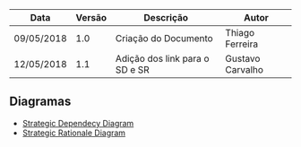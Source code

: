 |Data|Versão|Descrição|Autor|
|----|------|---------|-----|
|09/05/2018|1.0|Criação do Documento|Thiago Ferreira|
|12/05/2018|1.1|Adição dos link para o SD e SR|Gustavo Carvalho|

## Diagramas

* [Strategic Dependecy Diagram](Strategic-Dependecy)
* [Strategic Rationale Diagram](Strategic-Rationale)

